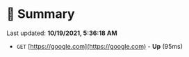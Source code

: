 # 📖 Summary
Last updated: **10/19/2021, 5:36:18 AM**

- `GET` [https://google.com](https://google.com) - **Up** (95ms)
